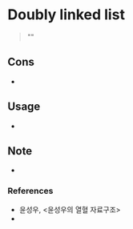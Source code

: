 # Doubly linked list

> ""

## Cons

- 

## Usage

- 

## Note

- 

### References

- 윤성우, <윤성우의 열혈 자료구조>
- 
